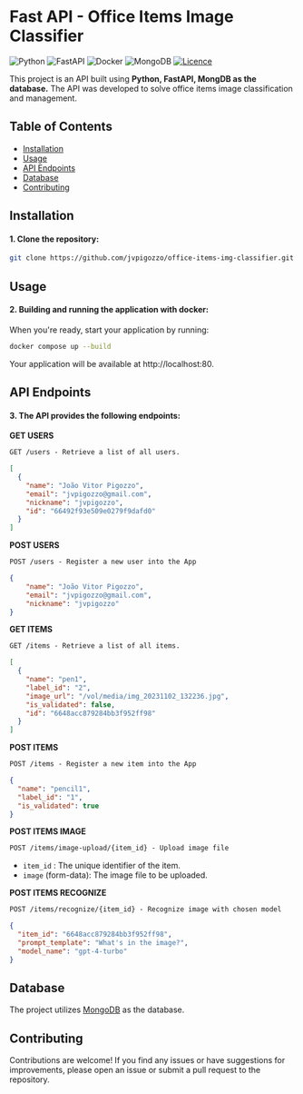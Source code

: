 # Fast API - Office Items Image Classifier
![Python](https://img.shields.io/badge/python-3670A0?style=for-the-badge&logo=python&logoColor=ffdd54)
![FastAPI](https://img.shields.io/badge/FastAPI-005571?style=for-the-badge&logo=fastapi)
![Docker](https://img.shields.io/badge/docker-%230db7ed.svg?style=for-the-badge&logo=docker&logoColor=white)
![MongoDB](https://img.shields.io/badge/MongoDB-%234ea94b.svg?style=for-the-badge&logo=mongodb&logoColor=white)
[![Licence](https://img.shields.io/github/license/Ileriayo/markdown-badges?style=for-the-badge)](./LICENSE)

This project is an API built using **Python, FastAPI, MongDB as the database.** The API was developed to solve office items image classification and management.

## Table of Contents

- [Installation](#installation)
- [Usage](#usage)
- [API Endpoints](#api-endpoints)
- [Database](#database)
- [Contributing](#contributing)

## Installation

#### 1. Clone the repository:

```bash
git clone https://github.com/jvpigozzo/office-items-img-classifier.git
```

## Usage

#### 2. Building and running the application with docker:

When you're ready, start your application by running:


```bash
docker compose up --build
```

Your application will be available at http://localhost:80.

## API Endpoints

#### 3. The API provides the following endpoints:

**GET USERS**
```markdown
GET /users - Retrieve a list of all users.
```
```json
[
  {
    "name": "João Vitor Pigozzo",
    "email": "jvpigozzo@gmail.com",
    "nickname": "jvpigozzo",
    "id": "66492f93e509e0279f9dafd0"
  }
]
```

**POST USERS**
```markdown
POST /users - Register a new user into the App
```
```json
{
    "name": "João Vitor Pigozzo",
    "email": "jvpigozzo@gmail.com",
    "nickname": "jvpigozzo"
}
```

**GET ITEMS**
```markdown
GET /items - Retrieve a list of all items.
```
```json
[
  {
    "name": "pen1",
    "label_id": "2",
    "image_url": "/vol/media/img_20231102_132236.jpg",
    "is_validated": false,
    "id": "6648acc879284bb3f952ff98"
  }
]
```

**POST ITEMS**
```markdown
POST /items - Register a new item into the App
```
```json
{
  "name": "pencil1",
  "label_id": "1",
  "is_validated": true
}
```

**POST ITEMS IMAGE**
```markdown
POST /items/image-upload/{item_id} - Upload image file
```
- `item_id` : The unique identifier of the item.
- `image` (form-data): The image file to be uploaded.

**POST ITEMS RECOGNIZE**
```markdown
POST /items/recognize/{item_id} - Recognize image with chosen model
```
```json
{
  "item_id": "6648acc879284bb3f952ff98",
  "prompt_template": "What's in the image?",
  "model_name": "gpt-4-turbo"
}
```

## Database
The project utilizes [MongoDB](https://www.mongodb.com/docs/) as the database.

## Contributing
Contributions are welcome! If you find any issues or have suggestions for improvements, please open an issue or submit a pull request to the repository.
